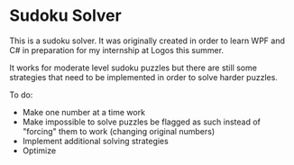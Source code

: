 Sudoku Solver
=============

This is a sudoku solver. It was originally created in order to learn WPF and C# in preparation for my internship at Logos this summer.

It works for moderate level sudoku puzzles but there are still some strategies that need to be implemented in order to solve harder puzzles.

To do:
* Make one number at a time work
* Make impossible to solve puzzles be flagged as such instead of "forcing" them to work (changing original numbers)
* Implement additional solving strategies
* Optimize